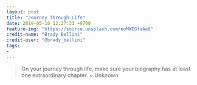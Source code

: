 ```yaml
---
layout: post
title: "Journey Through Life"
date: 2019-05-10 12:37:33 +0700
feature-img: "https://source.unsplash.com/eoMWEGfaAe8"
credit-name: "Brady Bellini"
credit-user: "@brady_bellini"
tags:
-
---
```

> On your journey through life, make sure your biography has at least one extraordinary chapter. ~ Unknown
